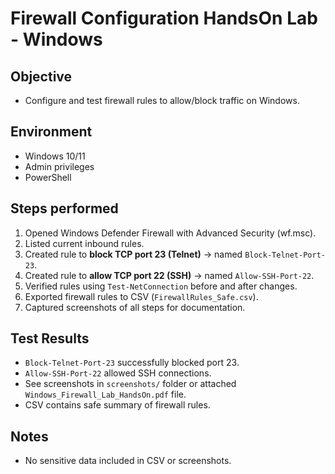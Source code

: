 # Firewall Configuration HandsOn Lab - Windows

## Objective
- Configure and test firewall rules to allow/block traffic on Windows.

## Environment
- Windows 10/11
- Admin privileges
- PowerShell

## Steps performed
1. Opened Windows Defender Firewall with Advanced Security (wf.msc).
2. Listed current inbound rules.
3. Created rule to **block TCP port 23 (Telnet)** → named `Block-Telnet-Port-23`.
4. Created rule to **allow TCP port 22 (SSH)** → named `Allow-SSH-Port-22`.
5. Verified rules using `Test-NetConnection` before and after changes.
6. Exported firewall rules to CSV (`FirewallRules_Safe.csv`).
7. Captured screenshots of all steps for documentation.

## Test Results
- `Block-Telnet-Port-23` successfully blocked port 23.
- `Allow-SSH-Port-22` allowed SSH connections.
- See screenshots in `screenshots/` folder or attached `Windows_Firewall_Lab_HandsOn.pdf` file.
- CSV contains safe summary of firewall rules.

## Notes
- No sensitive data included in CSV or screenshots.
